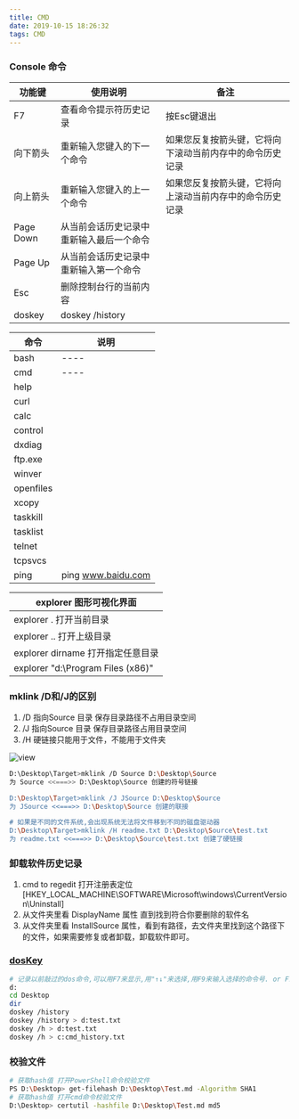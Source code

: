 ```yaml
---
title: CMD
date: 2019-10-15 18:26:32
tags: CMD
---
```


### Console 命令

| 功能键    | 使用说明                                 | 备注                                                     |
| --------- | ---------------------------------------- | -------------------------------------------------------- |
| F7        | 查看命令提示符历史记录                   | 按Esc键退出                                              |
| 向下箭头  | 重新输入您键入的下一个命令               | 如果您反复按箭头键，它将向下滚动当前内存中的命令历史记录 |
| 向上箭头  | 重新输入您键入的上一个命令               | 如果您反复按箭头键，它将向上滚动当前内存中的命令历史记录 |
| Page Down | 从当前会话历史记录中重新输入最后一个命令 |
| Page Up   | 从当前会话历史记录中重新输入第一个命令   |
| Esc       | 删除控制台行的当前内容                   |
| doskey    | doskey /history                          |

| 命令      | 说明 |
| --------- | ---- |
| bash      | ---- |
| cmd       | ---- |
| help      |
| curl      |
| calc      |
| control   |
| dxdiag    |
| ftp.exe   |
| winver    |
| openfiles |
| xcopy     |
| taskkill  |
| tasklist  |
| telnet    |
| tcpsvcs   |
| ping      | ping www.baidu.com

| explorer 图形可视化界面           |
| --------------------------------- |
| explorer . 打开当前目录           |
| explorer .. 打开上级目录          |
| explorer dirname 打开指定任意目录 |
| explorer "d:\Program Files (x86)"|

### mklink /D和/J的区别

1. /D 指向Source 目录 保存目录路径不占用目录空间
1. /J 指向Source 目录 保存目录路径占用目录空间
1. /H 硬链接只能用于文件，不能用于文件夹

![view](../../../../assets/posts/20190326170148.png)

``` bash
D:\Desktop\Target>mklink /D Source D:\Desktop\Source
为 Source <<===>> D:\Desktop\Source 创建的符号链接

D:\Desktop\Target>mklink /J JSource D:\Desktop\Source
为 JSource <<===>> D:\Desktop\Source 创建的联接

# 如果是不同的文件系统,会出现系统无法将文件移到不同的磁盘驱动器
D:\Desktop\Target>mklink /H readme.txt D:\Desktop\Source\test.txt
为 readme.txt <<===>> D:\Desktop\Source\test.txt 创建了硬链接
```

### 卸载软件历史记录

1. cmd to regedit 打开注册表定位[HKEY_LOCAL_MACHINE\SOFTWARE\Microsoft\windows\CurrentVersion\Uninstall]
2. 从文件夹里看 DisplayName 属性 直到找到符合你要删除的软件名
3. 从文件夹里看 InstallSource 属性，看到有路径，去文件夹里找到这个路径下的文件，如果需要修复或者卸载，卸载软件即可。

### [dosKey](https://docs.microsoft.com/en-us/windows-server/administration/windows-commands/doskey)

  ``` bash
  # 记录以前敲过的dos命令,可以用F7来显示,用"↑↓"来选择,用F9来输入选择的命令号. or F7
  d:
  cd Desktop
  dir
  doskey /history
  doskey /history > d:test.txt
  doskey /h > d:test.txt
  doskey /h > c:cmd_history.txt
  ````

### 校验文件

  ```sh
  # 获取hash值 打开PowerShell命令校验文件
  PS D:\Desktop> get-filehash D:\Desktop\Test.md -Algorithm SHA1
  # 获取hash值 打开cmd命令校验文件
  D:\Desktop> certutil -hashfile D:\Desktop\Test.md md5
  ```
